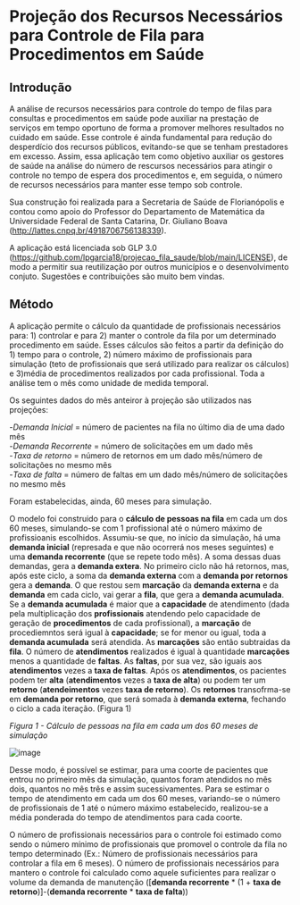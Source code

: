 # Projeção dos Recursos Necessários para Controle de Fila para Procedimentos em Saúde

## Introdução
A análise de recursos necessários para controle do tempo de filas para consultas e procedimentos em saúde pode auxiliar na prestação de serviços em tempo oportuno de forma a promover melhores resultados no cuidado em saúde. Esse controle é ainda fundamental para redução do desperdício dos recursos públicos, evitando-se que se tenham prestadores em excesso. Assim, essa aplicação tem como objetivo auxiliar os gestores de saúde na análise do número de rescursos necessários para atingir o controle no tempo de espera dos procedimentos e, em seguida, o número de recursos necessários para manter esse tempo sob controle. 

Sua construção foi realizada para a Secretaria de Saúde de Florianópolis e contou como apoio do Professor do Departamento de Matemática da Universidade Federal de Santa Catarina, Dr. Giuliano Boava (http://lattes.cnpq.br/4918706756138339).

A aplicação está licenciada sob GLP 3.0 (https://github.com/lpgarcia18/projecao_fila_saude/blob/main/LICENSE), de modo a permitir sua reutilização por outros municípios e o desenvolvimento conjuto. Sugestões e contribuições são muito bem vindas.

## Método
A aplicação permite o cálculo da quantidade de profissionais necessários para: 1) controlar e para 2) manter o controle da fila por um determinado procedimento em saúde. Esses cálculos são feitos a partir da definição do 1) tempo para o controle, 2) número máximo de profissionais para simulação (teto de profissionais que será utilizado para realizar os cálculos) e 3)média de procedimentos realizados por cada profissional. Toda a análise tem o mês como unidade de medida temporal.

Os seguintes dados do mês anteiror à projeção são utilizados nas projeções:

-_Demanda Inicial_ = número de pacientes na fila no último dia de uma dado mês<br />
-_Demanda Recorrente_ = número de solicitações em um dado mês<br />
-_Taxa de retorno_  = número de retornos em um dado mês/número de solicitações no mesmo mês<br />
-_Taxa de falta_  = número de faltas em um dado mês/número de solicitações no mesmo mês<br />

Foram estabelecidas, ainda, 60 meses para simulação.

O modelo foi construido para o **cálculo de pessoas na fila** em cada um dos 60 meses, simulando-se com 1 profissional até o número máximo de profissioanis escolhidos. Assumiu-se que, no início da simulação, há uma **demanda inicial** (represada e que não ocorrerá nos meses seguintes) e uma **demanda recorrente** (que se repete todo mês). A soma dessas duas demandas, gera a **demanda extera**. No primeiro ciclo não há retornos, mas, após este ciclo, a soma da **demanda externa** com a **demanda por retornos** gera a **demanda**. O que restou sem **marcação** da **demanda externa** e da **demanda** em cada ciclo, vai gerar a **fila**, que gera a **demanda acumulada**. Se a **demanda acumulada** é maior que a **capacidade** de atendimento (dada pela multiplicação dos **profissionais** atendendo pelo capacidade de geração de **procedimentos** de cada profissional), a **marcação** de procediemntos será igual à **capacidade**; se for menor ou igual, toda a **demanda acumulada** será atendida. As **marcações** são então subtraidas da **fila**.  O número de **atendimentos** realizados é igual à quantidade **marcações** menos a quantidade de **faltas**.  As **faltas**, por sua vez, são iguais aos **atendimentos** vezes a **taxa de faltas**. Após os **atendimentos**, os pacientes podem ter **alta** (**atendimentos** vezes a **taxa de alta**) ou podem ter um **retorno** (**atendeimentos** vezes **taxa de retorno**). Os **retornos** transofrma-se em **demanda por retorno**, que será somada à **demanda externa**, fechando o ciclo a cada iteração. (Figura 1)

_Figura 1 - Cálculo de pessoas na fila em cada um dos 60 meses de simulação_

![image](https://user-images.githubusercontent.com/21002844/151802592-b35b5597-8fa9-43b4-bfb4-4fb7d9f2c8da.png)

Desse modo, é possível se estimar, para uma coorte de pacientes que entrou no primeiro mês da simulação, quantos foram atendidos no mês dois, quantos no mês três e assim sucessivamentes. Para se estimar o tempo de atendimento em cada um dos 60 meses, variando-se o número de profissionais de 1 até o número máximo estabelecido, realizou-se a média ponderada do tempo de atendimentos para cada coorte.

O número de profissionais necessários para o controle foi estimado como sendo o número mínimo de profissionais que promovel o controle da fila no tempo determinado (Ex.: Número de profissionais necessários para controlar a fila em 6 meses). O número de profissionais necessários para mantero o controle foi calculado como aquele suficientes para realizar o volume da demanda de manutenção ([**demanda recorrente** * (1 + **taxa de retorno**)]-(**demanda recorrente** * **taxa de falta**))




